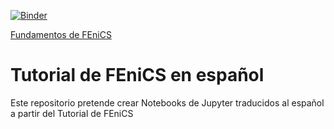 [![Binder](https://mybinder.org/badge_logo.svg)](https://mybinder.org/v2/gh/felixenzogarofalo/Tutorial-de-FEniCS-en-espa-ol/master)

[Fundamentos de FEniCS](https://hub.gke.mybinder.org/user/felixenzogarofa-nics-en-espa-ol-59d8srn1/notebooks/00%20Fundamentos.ipynb)


# Tutorial de FEniCS en español
Este repositorio pretende crear Notebooks de Jupyter traducidos al español a partir del Tutorial de FEniCS
